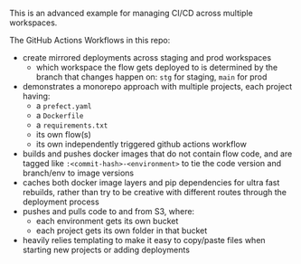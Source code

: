 This is an advanced example for managing CI/CD across multiple workspaces.

The GitHub Actions Workflows in this repo:

- create mirrored deployments across staging and prod workspaces
    - which workspace the flow gets deployed to is determined by the branch that changes happen on: `stg` for staging, `main` for prod
- demonstrates a monorepo approach with multiple projects, each project having:
    - a `prefect.yaml`
    - a `Dockerfile`
    - a `requirements.txt`
    - its own flow(s)
    - its own independently triggered github actions workflow
- builds and pushes docker images that do not contain flow code, and are tagged like `:<commit-hash>-<environment>` to tie the code version and branch/env to image versions
- caches both docker image layers and pip dependencies for ultra fast rebuilds, rather than try to be creative with different routes through the deployment process
- pushes and pulls code to and from S3, where:
    - each environment gets its own bucket
    - each project gets its own folder in that bucket
- heavily relies templating to make it easy to copy/paste files when starting new projects or adding deployments
